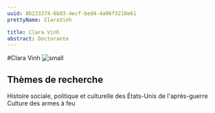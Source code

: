 ```yaml
---
uuid: 8b233374-6b03-4ecf-bed4-4a96f3218e61
prettyName: ClaraVinh

title: Clara Vinh
abstract: Doctorante
---
```


#Clara Vinh
![small](158417.jpg)

## Thèmes de recherche

 Histoire sociale, politique et culturelle des États-Unis de l'après-guerre
Culture des armes à feu


